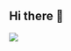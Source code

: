 ## Hi there 👋

![](http://github-profile-summary-cards.vercel.app/api/cards/profile-details?username=ifoudil&theme=2077) 
